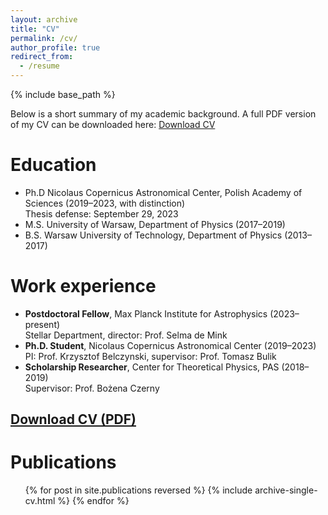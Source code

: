 ```yaml
---
layout: archive
title: "CV"
permalink: /cv/
author_profile: true
redirect_from:
  - /resume
---
```


{% include base_path %}

Below is a short summary of my academic background. A full PDF version of my CV can be downloaded here: [Download CV](files/CV_Aleksandra_Olejak_webiste.pdf)

Education
======
* Ph.D Nicolaus Copernicus Astronomical Center, Polish Academy of Sciences (2019–2023, with distinction)  
  Thesis defense: September 29, 2023 
* M.S. University of Warsaw, Department of Physics (2017–2019)  
* B.S. Warsaw University of Technology, Department of Physics (2013–2017)

Work experience
======
- **Postdoctoral Fellow**, Max Planck Institute for Astrophysics (2023–present)  
  Stellar Department, director: Prof. Selma de Mink  
- **Ph.D. Student**, Nicolaus Copernicus Astronomical Center (2019–2023)  
  PI: Prof. Krzysztof Belczynski, supervisor: Prof. Tomasz Bulik  
- **Scholarship Researcher**, Center for Theoretical Physics, PAS (2018–2019)  
  Supervisor: Prof. Bożena Czerny  

## [Download CV (PDF)](/files/CV_Aleksandra_Olejak_website.pdf)
  


Publications
======
  <ul>{% for post in site.publications reversed %}
    {% include archive-single-cv.html %}
  {% endfor %}</ul>
  

